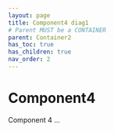```yaml
---
layout: page
title: Component4 diag1
# Parent MUST be a CONTAINER
parent: Container2
has_toc: true
has_children: true
nav_order: 2
---
```


# Component4
Component 4 ...
